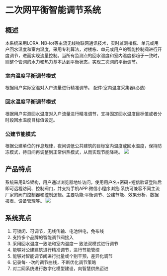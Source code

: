 # 二次网平衡智能调节系统
## 概述
本系统采用LORA. NB-lot等主流无线物联网通讯技术，实时监测楼栋、单元或用户回水温度和室内温度，采用专利算法，对楼栋、单元或用户的智能控制阀进行开度调节，进而实现流量控制。当所有监测点的回水温度和室内温度都趋于一致时，则整个管网的水力和热力基本达到平衡状态，实现二次网的平衡调节。
### 室内温度平衡调节模式
根据用户实际室温对入户流量进行精准调节。
配件:室内温度采集器(必选)
### 回水温度平衡调节模式
根据用户实测回水温度对入户流量进行精准调节，支持固定回水温度目标值或者分时段回水温度目标值设定。
### 公建节能模式
根据公建单位的作息规律，夜间调低公共建筑的目标室内温度或回水温度，保持防冻模式，待日间再调整到正常供热模式，从而实现节能降耗。
![  ](./img/system/090349.jpg)
## 产品特点
系统采用B/S架构，用户通过浏览器地址访问，使用用户名+密码+短信验证登陆后即可远程访问、控制阀门，并支持手机APP.微信小程序浏览:系统可兼容不同主流厂家的阀门控制器和控制逻辑。主要功能:平衡调节、公建节能、效果分析、数据报表、设备管理等。
![  ](./img/system/090254.jpg)
## 系统亮点
1. 可锁闭、可调节，无线传输、电池供电，免布线
2. 支持多个品牌的智能调节阀接入
3. 采用回水温度一致法和室内温度一 致法双模式进行调节
4. 能够对公建建筑进行精准调节，进行节能管控
5. 能够对智能调节阀进行批量或个别干预，差异化调节
6. 记录每- -次的调节曲线，不断优化调节策略
7. 对二网系统进行数字化模型建设，向智慧供热迈进
